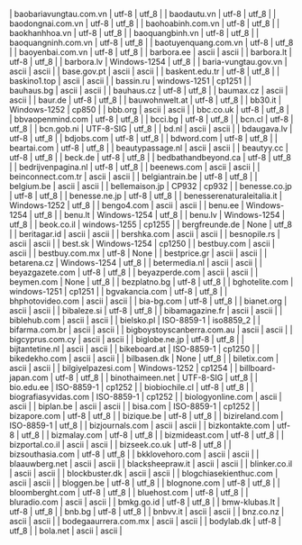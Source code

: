 | baobariavungtau.com.vn | utf-8 | utf_8 |
| baodautu.vn | utf-8 | utf_8 |
| baodongnai.com.vn | utf-8 | utf_8 |
| baohoabinh.com.vn | utf-8 | utf_8 |
| baokhanhhoa.vn | utf-8 | utf_8 |
| baoquangbinh.vn | utf-8 | utf_8 |
| baoquangninh.com.vn | utf-8 | utf_8 |
| baotuyenquang.com.vn | utf-8 | utf_8 |
| baoyenbai.com.vn | utf-8 | utf_8 |
| barbora.ee | ascii | ascii |
| barbora.lt | utf-8 | utf_8 |
| barbora.lv | Windows-1254 | utf_8 |
| baria-vungtau.gov.vn | ascii | ascii |
| base.gov.pt | ascii | ascii |
| baskent.edu.tr | utf-8 | utf_8 |
| baskino1.top | ascii | ascii |
| bassin.ru | windows-1251 | cp1251 |
| bauhaus.bg | ascii | ascii |
| bauhaus.cz | utf-8 | utf_8 |
| baumax.cz | ascii | ascii |
| baur.de | utf-8 | utf_8 |
| bauwohnwelt.at | utf-8 | utf_8 |
| bb30.it | Windows-1252 | cp850 |
| bbb.org | ascii | ascii |
| bbc.co.uk | utf-8 | utf_8 |
| bbvaopenmind.com | utf-8 | utf_8 |
| bcci.bg | utf-8 | utf_8 |
| bcn.cl | utf-8 | utf_8 |
| bcn.gob.ni | UTF-8-SIG | utf_8 |
| bd.nl | ascii | ascii |
| bdaugava.lv | utf-8 | utf_8 |
| bdjobs.com | utf-8 | utf_8 |
| bdword.com | utf-8 | utf_8 |
| beartai.com | utf-8 | utf_8 |
| beautypassage.nl | ascii | ascii |
| beautyy.cc | utf-8 | utf_8 |
| beck.de | utf-8 | utf_8 |
| bedbathandbeyond.ca | utf-8 | utf_8 |
| bedrijvenpagina.nl | utf-8 | utf_8 |
| beenews.com | ascii | ascii |
| beinconnect.com.tr | ascii | ascii |
| belgiantrain.be | utf-8 | utf_8 |
| belgium.be | ascii | ascii |
| bellemaison.jp | CP932 | cp932 |
| benesse.co.jp | utf-8 | utf_8 |
| benesse.ne.jp | utf-8 | utf_8 |
| benesserenaturaleitalia.it | Windows-1252 | utf_8 |
| bengo4.com | ascii | ascii |
| benu.ee | Windows-1254 | utf_8 |
| benu.lt | Windows-1254 | utf_8 |
| benu.lv | Windows-1254 | utf_8 |
| beok.co.il | windows-1255 | cp1255 |
| bergfreunde.de | None | utf_8 |
| beritagar.id | ascii | ascii |
| bershka.com | ascii | ascii |
| besnopile.rs | ascii | ascii |
| best.sk | Windows-1254 | cp1250 |
| bestbuy.com | ascii | ascii |
| bestbuy.com.mx | utf-8 | None |
| bestprice.gr | ascii | ascii |
| betarena.cz | Windows-1254 | utf_8 |
| betermedia.nl | ascii | ascii |
| beyazgazete.com | utf-8 | utf_8 |
| beyazperde.com | ascii | ascii |
| beymen.com | None | utf_8 |
| bezplatno.bg | utf-8 | utf_8 |
| bghotelite.com | windows-1251 | cp1251 |
| bgvakancia.com | utf-8 | utf_8 |
| bhphotovideo.com | ascii | ascii |
| bia-bg.com | utf-8 | utf_8 |
| bianet.org | ascii | ascii |
| bibaleze.si | utf-8 | utf_8 |
| bibamagazine.fr | ascii | ascii |
| biblehub.com | ascii | ascii |
| bielsko.pl | ISO-8859-1 | iso8859_2 |
| bifarma.com.br | ascii | ascii |
| bigboystoyscanberra.com.au | ascii | ascii |
| bigcyprus.com.cy | ascii | ascii |
| biglobe.ne.jp | utf-8 | utf_8 |
| bijtantetine.nl | ascii | ascii |
| bikeboard.at | ISO-8859-1 | cp1250 |
| bikedekho.com | ascii | ascii |
| bilbasen.dk | None | utf_8 |
| biletix.com | ascii | ascii |
| bilgiyelpazesi.com | Windows-1252 | cp1254 |
| billboard-japan.com | utf-8 | utf_8 |
| binothaimeen.net | UTF-8-SIG | utf_8 |
| bio.edu.ee | ISO-8859-1 | cp1252 |
| biobiochile.cl | utf-8 | utf_8 |
| biografiasyvidas.com | ISO-8859-1 | cp1252 |
| biologyonline.com | ascii | ascii |
| biplan.be | ascii | ascii |
| bisa.com | ISO-8859-1 | cp1252 |
| bizapore.com | utf-8 | utf_8 |
| bizique.be | utf-8 | utf_8 |
| bizireland.com | ISO-8859-1 | utf_8 |
| bizjournals.com | ascii | ascii |
| bizkontakte.com | utf-8 | utf_8 |
| bizmalay.com | utf-8 | utf_8 |
| bizmideast.com | utf-8 | utf_8 |
| bizportal.co.il | ascii | ascii |
| bizseek.co.uk | utf-8 | utf_8 |
| bizsouthasia.com | utf-8 | utf_8 |
| bkklovehoro.com | ascii | ascii |
| blaauwberg.net | ascii | ascii |
| blacksheepraw.it | ascii | ascii |
| blinker.co.il | ascii | ascii |
| blockbuster.dk | ascii | ascii |
| blogchiasekienthuc.com | ascii | ascii |
| bloggen.be | utf-8 | utf_8 |
| blognone.com | utf-8 | utf_8 |
| bloomberght.com | utf-8 | utf_8 |
| bluehost.com | utf-8 | utf_8 |
| bluradio.com | ascii | ascii |
| bmkg.go.id | utf-8 | utf_8 |
| bmw-klubas.lt | utf-8 | utf_8 |
| bnb.bg | utf-8 | utf_8 |
| bnbvv.it | ascii | ascii |
| bnz.co.nz | ascii | ascii |
| bodegaaurrera.com.mx | ascii | ascii |
| bodylab.dk | utf-8 | utf_8 |
| bola.net | ascii | ascii |
